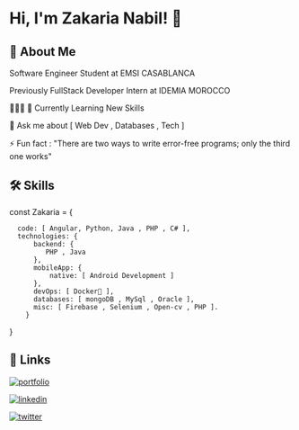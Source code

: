 
# Hi, I'm Zakaria Nabil! 👋


## 🚀 About Me
Software Engineer Student at EMSI CASABLANCA

Previously FullStack Developer Intern at IDEMIA MOROCCO

👨🏻‍💻 🧠 Currently Learning New Skills

💬 Ask me about [ Web Dev , Databases , Tech ]

⚡️ Fun fact : "There are two ways to write error-free programs; only the third one works"  




## 🛠 Skills
const Zakaria = {  
      
      code: [ Angular, Python, Java , PHP , C# ],   
      technologies: {
          backend: {
             PHP , Java
          },    
          mobileApp: {
              native: [ Android Development ]
          },   
          devOps: [ Docker🐳 ],  
          databases: [ mongoDB , MySql , Oracle ],   
          misc: [ Firebase , Selenium , Open-cv , PHP ]. 
        }
}


## 🔗 Links
[![portfolio](https://img.shields.io/badge/my_portfolio-000?style=for-the-badge&logoColor=white)](https://www.nabilzakaria.software/)

[![linkedin](https://img.shields.io/badge/linkedin-0A66C2?style=for-the-badge&logo=linkedin&logoColor=white)](https://www.linkedin.com/in/zakaria-nabil-36259a1a5)

[![twitter](https://img.shields.io/badge/medium-black?style=for-the-badge&logo=medium&logoColor=white)](https://medium.com/@zakarianabil68)

